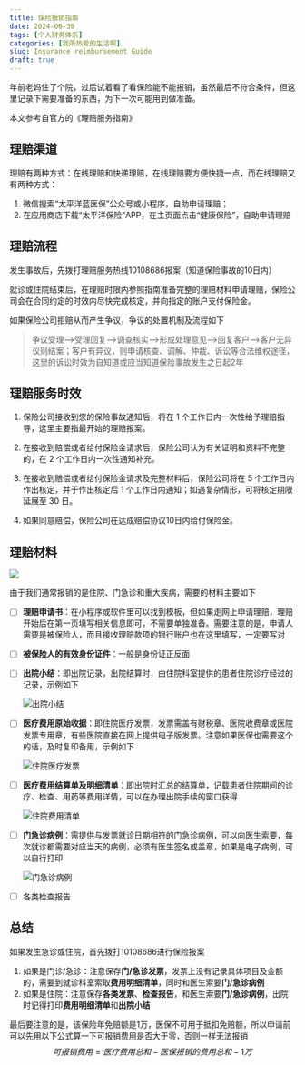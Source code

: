 ```yaml
---
title: 保险报销指南
date: 2024-06-30
tags: [个人财务体系]
categories: [我所热爱的生活啊]
slug: Insurance reimbursement Guide
draft: true
---
```


年前老妈住了个院，过后试着看了看保险能不能报销，虽然最后不符合条件，但这里记录下需要准备的东西，为下一次可能用到做准备。

本文参考自官方的《理赔服务指南》

<!--more-->

## 理赔渠道

理赔有两种方式：在线理赔和快递理赔，在线理赔要方便快捷一点，而在线理赔又有两种方式：

1. 微信搜索“太平洋蓝医保”公众号或小程序，自助申请理赔；
2. 在应用商店下载“太平洋保险”APP，在主页面点击“健康保险”，自助申请理赔

## 理赔流程

发生事故后，先拨打理赔服务热线10108686报案（知道保险事故的10日内）

就诊或住院结束后，在理赔时限内参照指南准备完整的理赔材料申请理赔，保险公司会在合同约定的时效内尽快完成核定，并向指定的账户支付保险金。

如果保险公司拒赔从而产生争议，争议的处置机制及流程如下

> 争议受理—>受理回复—>调查核实—>形成处理意见—>回复客户—>客户无异议则结案；客户有异议，则申请核查、调解、仲裁、诉讼等合法维权途径，这里的诉讼时效为自知道或应当知道保险事故发生之日起2年

## 理赔服务时效

1. 保险公司接收到您的保险事故通知后，将在 1 个工作日内一次性给予理赔指导，这里主要指最开始的理赔报案。

2. 在接收到赔偿或者给付保险金请求后，保险公司认为有关证明和资料不完整的，在 2 个工作日内一次性通知补充。

3. 在接收到赔偿或者给付保险金请求及完整材料后，保险公司将在 5 个工作日内作出核定，并于作出核定后 1 个工作日内通知；如遇复杂情形，可将核定期限延展至 30 日。
4. 如果同意赔偿，保险公司在达成赔偿协议10日内给付保险金。

## 理赔材料

![](https://cdn.sspai.com/2023/08/06/66eab46e22527b5ce6f3f219703d4360.png)

由于我们通常报销的是住院、门急诊和重大疾病，需要的材料主要如下

- [ ] **理赔申请书**：在小程序或软件里可以找到模板，但如果走网上申请理赔，理赔开始后在第一页填写相关信息即可，不需要单独准备。需要注意的是，申请人需要是被保险人，而且接收理赔款项的银行账户也在这里填写，一定要写对

- [ ] **被保险人的有效身份证件**：一般是身份证正反面

- [ ] **出院小结**：即出院记录，出院结算时，由住院科室提供的患者住院诊疗经过的记录，示例如下

  ![出院小结](D:\OneDrive\图片\博客图片\财务体系9-保险报销指南\SH_20240630_出院小结.jpg)

- [ ] **医疗费用原始收据**：即住院医疗发票，发票需盖有财税章、医院收费章或医院发票专用章，有些医院直接在网上提供电子版发票。注意如果医保也需要这个的话，及时复印备用，示例如下

  ![住院医疗发票](D:\OneDrive\图片\博客图片\财务体系9-保险报销指南\SH_20240630_住院医疗发票.jpg)

- [ ] **医疗费用结算单及明细清单**：即出院时汇总的结算单，记载患者住院期间的诊疗、检查、用药等费用详情，可以在办理出院手续的窗口获得

  ![住院费用清单](D:\OneDrive\图片\博客图片\财务体系9-保险报销指南\SH_20240630_住院费用清单.jpg)

- [ ] **门急诊病例**：需提供与发票就诊日期相符的门急诊病例，可以向医生索要，每次就诊都需要对应当天的病例，必须有医生签名或盖章，如果是电子病例，可以自行打印

  ![门急诊病例](D:\OneDrive\图片\博客图片\财务体系9-保险报销指南\SH_20240630_门急诊病例.jpg)

- [ ] 各类检查报告

## 总结

如果发生急诊或住院，首先拨打10108686进行保险报案

1. 如果是门诊/急诊：注意保存**门/急诊发票**，发票上没有记录具体项目及金额的，需要到就诊科室索取**费用明细清单**，同时和医生索要**门/急诊病例**
2. 如果是住院：注意保存**各类发票**、**检查报告**，和医生索要**门/急诊病例**，出院时记得打印**费用明细清单**和**出院小结**

最后要注意的是，该保险年免赔额是1万，医保不可用于抵扣免赔额，所以申请前可以先用以下公式算一下可报销费用是否大于零，否则一样无法报销
$$
可报销费用 = 医疗费用总和 - 医保报销的费用总和 - 1万
$$


